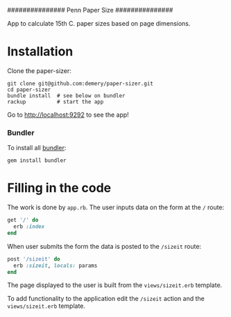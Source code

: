 ###############
Penn Paper Size
###############

App to calculate 15th C. paper sizes based on page dimensions.

# Installation

Clone the paper-sizer:

```
git clone git@github.com:demery/paper-sizer.git
cd paper-sizer
bundle install  # see below on bundler
rackup          # start the app
```
Go to <http://localhost:9292> to see the app!

### Bundler
To install all [bundler](bundler):

```
gem install bundler
```

[bundler]: http://bundler.io  "bundler.io"

# Filling in the code

The work is done by `app.rb`. The user inputs data on the form at the `/`
route:

```ruby
get '/' do
  erb :index
end
```

When user submits the form the data is posted to the `/sizeit` route:

```ruby
post '/sizeit' do
  erb :sizeit, locals: params
end
```

The page displayed to the user is built from the `views/sizeit.erb` template.

To add functionality to the application edit the `/sizeit` action and the
`views/sizeit.erb` template.
